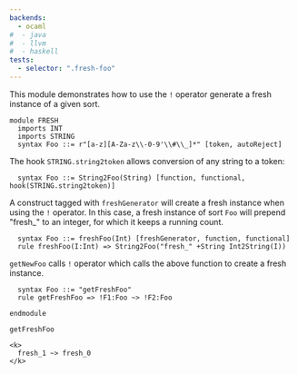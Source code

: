 ```yaml
---
backends:
  - ocaml
#  - java
#  - llvm
#  - haskell
tests:
  - selector: ".fresh-foo"
---
```


This module demonstrates how to use the `!` operator generate a fresh instance
of a given sort.

```k
module FRESH
  imports INT
  imports STRING
  syntax Foo ::= r"[a-z][A-Za-z\\-0-9'\\#\\_]*" [token, autoReject]
```

The hook `STRING.string2token` allows conversion of any string to a token:

```k
  syntax Foo ::= String2Foo(String) [function, functional, hook(STRING.string2token)]
```

A construct tagged with `freshGenerator` will create a fresh instance when using
the `!` operator. In this case, a fresh instance of sort `Foo` will prepend
"fresh_" to an integer, for which it keeps a running count.

```k
  syntax Foo ::= freshFoo(Int) [freshGenerator, function, functional]
  rule freshFoo(I:Int) => String2Foo("fresh_" +String Int2String(I))
```

`getNewFoo` calls `!` operator which calls the above function to create a fresh instance.

```k
  syntax Foo ::= "getFreshFoo"
  rule getFreshFoo => !F1:Foo ~> !F2:Foo
```

```k
endmodule
```

``` {.fresh-foo .input}
getFreshFoo
```

``` {.fresh-foo .expected}
<k>
  fresh_1 ~> fresh_0
</k>
```
